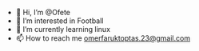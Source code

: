 - 👋 Hi, I’m @Ofete
- 👀 I’m interested in Football
- 🌱 I’m currently learning linux
- 📫 How to reach me omerfaruktoptas.23@gmail.com

<!---
LuneBlanche/LuneBlanche is a ✨ special ✨ repository because its `README.md` (this file) appears on your GitHub profile.
You can click the Preview link to take a look at your changes.
--->
